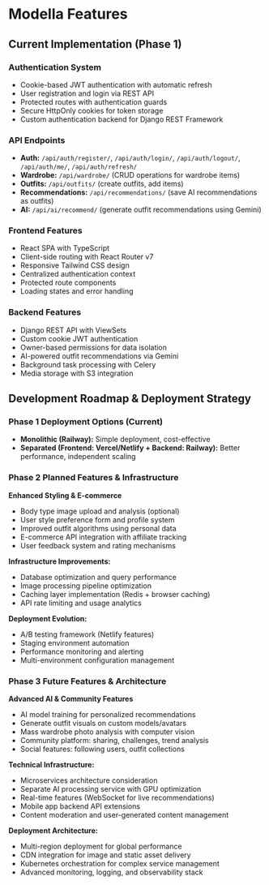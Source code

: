 # Modella Features

## Current Implementation (Phase 1)

### Authentication System
- Cookie-based JWT authentication with automatic refresh
- User registration and login via REST API
- Protected routes with authentication guards
- Secure HttpOnly cookies for token storage
- Custom authentication backend for Django REST Framework

### API Endpoints
- **Auth:** `/api/auth/register/`, `/api/auth/login/`, `/api/auth/logout/`, `/api/auth/me/`, `/api/auth/refresh/`
- **Wardrobe:** `/api/wardrobe/` (CRUD operations for wardrobe items)
- **Outfits:** `/api/outfits/` (create outfits, add items)
- **Recommendations:** `/api/recommendations/` (save AI recommendations as outfits)
- **AI:** `/api/ai/recommend/` (generate outfit recommendations using Gemini)

### Frontend Features
- React SPA with TypeScript
- Client-side routing with React Router v7
- Responsive Tailwind CSS design
- Centralized authentication context
- Protected route components
- Loading states and error handling

### Backend Features
- Django REST API with ViewSets
- Custom cookie JWT authentication
- Owner-based permissions for data isolation
- AI-powered outfit recommendations via Gemini
- Background task processing with Celery
- Media storage with S3 integration

## Development Roadmap & Deployment Strategy

### Phase 1 Deployment Options (Current)
- **Monolithic (Railway):** Simple deployment, cost-effective
- **Separated (Frontend: Vercel/Netlify + Backend: Railway):** Better performance, independent scaling

### Phase 2 Planned Features & Infrastructure
**Enhanced Styling & E-commerce**
- Body type image upload and analysis (optional)
- User style preference form and profile system  
- Improved outfit algorithms using personal data
- E-commerce API integration with affiliate tracking
- User feedback system and rating mechanisms

**Infrastructure Improvements:**
- Database optimization and query performance
- Image processing pipeline optimization
- Caching layer implementation (Redis + browser caching)
- API rate limiting and usage analytics

**Deployment Evolution:**
- A/B testing framework (Netlify features)
- Staging environment automation
- Performance monitoring and alerting
- Multi-environment configuration management

### Phase 3 Future Features & Architecture
**Advanced AI & Community Features**
- AI model training for personalized recommendations
- Generate outfit visuals on custom models/avatars
- Mass wardrobe photo analysis with computer vision
- Community platform: sharing, challenges, trend analysis
- Social features: following users, outfit collections

**Technical Infrastructure:**
- Microservices architecture consideration
- Separate AI processing service with GPU optimization
- Real-time features (WebSocket for live recommendations)
- Mobile app backend API extensions
- Content moderation and user-generated content management

**Deployment Architecture:**
- Multi-region deployment for global performance
- CDN integration for image and static asset delivery
- Kubernetes orchestration for complex service management
- Advanced monitoring, logging, and observability stack
